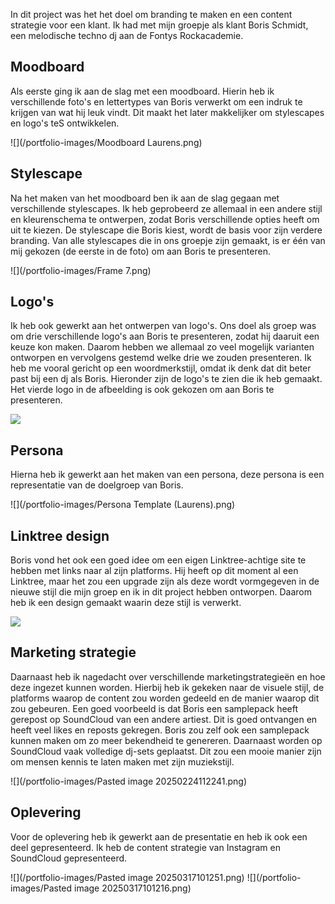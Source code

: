 In dit project was het het doel om branding te maken en een content strategie voor een klant. Ik had met mijn groepje als klant Boris Schmidt, een melodische techno dj aan de Fontys Rockacademie.
## Moodboard
Als eerste ging ik aan de slag met een moodboard. Hierin heb ik verschillende foto's en lettertypes van Boris verwerkt om een indruk te krijgen van wat hij leuk vindt. Dit maakt het later makkelijker om stylescapes en logo's teS ontwikkelen.

![](/portfolio-images/Moodboard Laurens.png)

## Stylescape
Na het maken van het moodboard ben ik aan de slag gegaan met verschillende stylescapes. Ik heb geprobeerd ze allemaal in een andere stijl en kleurenschema te ontwerpen, zodat Boris verschillende opties heeft om uit te kiezen. De stylescape die Boris kiest, wordt de basis voor zijn verdere branding. Van alle stylescapes die in ons groepje zijn gemaakt, is er één van mij gekozen (de eerste in de foto) om aan Boris te presenteren.

![](/portfolio-images/Frame 7.png)

## Logo's
Ik heb ook gewerkt aan het ontwerpen van logo's. Ons doel als groep was om drie verschillende logo's aan Boris te presenteren, zodat hij daaruit een keuze kon maken. Daarom hebben we allemaal zo veel mogelijk varianten ontworpen en vervolgens gestemd welke drie we zouden presenteren. Ik heb me vooral gericht op een woordmerkstijl, omdat ik denk dat dit beter past bij een dj als Boris. Hieronder zijn de logo's te zien die ik heb gemaakt. Het vierde logo in de afbeelding is ook gekozen om aan Boris te presenteren.

![](/portfolio-images/logosfigma.png)

## Persona
Hierna heb ik gewerkt aan het maken van een persona, deze persona is een representatie van de doelgroep van Boris.

![](/portfolio-images/Persona Template (Laurens).png)

## Linktree design
Boris vond het ook een goed idee om een eigen Linktree-achtige site te hebben met links naar al zijn platforms. Hij heeft op dit moment al een Linktree, maar het zou een upgrade zijn als deze wordt vormgegeven in de nieuwe stijl die mijn groep en ik in dit project hebben ontworpen. Daarom heb ik een design gemaakt waarin deze stijl is verwerkt.

![](/portfolio-images/Mobile.png)

## Marketing strategie
Daarnaast heb ik nagedacht over verschillende marketingstrategieën en hoe deze ingezet kunnen worden. Hierbij heb ik gekeken naar de visuele stijl, de platforms waarop de content zou worden gedeeld en de manier waarop dit zou gebeuren. Een goed voorbeeld is dat Boris een samplepack heeft gerepost op SoundCloud van een andere artiest. Dit is goed ontvangen en heeft veel likes en reposts gekregen. Boris zou zelf ook een samplepack kunnen maken om zo meer bekendheid te genereren. Daarnaast worden op SoundCloud vaak volledige dj-sets geplaatst. Dit zou een mooie manier zijn om mensen kennis te laten maken met zijn muziekstijl.

![](/portfolio-images/Pasted image 20250224112241.png)

## Oplevering
Voor de oplevering heb ik gewerkt aan de presentatie en heb ik ook een deel gepresenteerd. Ik heb de content strategie van Instagram en SoundCloud gepresenteerd.

![](/portfolio-images/Pasted image 20250317101251.png)
![](/portfolio-images/Pasted image 20250317101216.png)